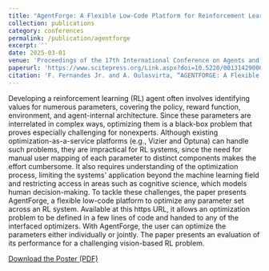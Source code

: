 ```yaml
---
title: "AgentForge: A Flexible Low-Code Platform for Reinforcement Learning Agent Design"
collection: publications
category: conferences
permalink: /publication/agentforge
excerpt: ''
date: 2025-03-01
venue: 'Proceedings of the 17th International Conference on Agents and Artificial Intelligence (ICAART 2025)'
paperurl: 'https://www.scitepress.org/Link.aspx?doi=10.5220/0013142900003890'
citation: 'F. Fernandes Jr. and A. Oulasvirta, “AGENTFORGE: A Flexible Low-Code Platform for Reinforcement Learning Agent Design:,” in Proceedings of the 17th International Conference on Agents and Artificial Intelligence, Porto, Portugal: SCITEPRESS - Science and Technology Publications, 2025, pp. 351–358. doi: 10.5220/0013142900003890.'
---
```


Developing a reinforcement learning (RL) agent often involves identifying values for numerous parameters, covering the policy, reward function, environment, and agent-internal architecture. Since these parameters are interrelated in complex ways, optimizing them is a black-box problem that proves especially challenging for nonexperts. Although existing optimization-as-a-service platforms (e.g., Vizier and Optuna) can handle such problems, they are impractical for RL systems, since the need for manual user mapping of each parameter to distinct components makes the effort cumbersome. It also requires understanding of the optimization process, limiting the systems' application beyond the machine learning field and restricting access in areas such as cognitive science, which models human decision-making. To tackle these challenges, the paper presents AgentForge, a flexible low-code platform to optimize any parameter set across an RL system. Available at this https URL, it allows an optimization problem to be defined in a few lines of code and handed to any of the interfaced optimizers. With AgentForge, the user can optimize the parameters either individually or jointly. The paper presents an evaluation of its performance for a challenging vision-based RL problem. 

[Download the Poster (PDF)](/files/poster_agentforge.pdf)